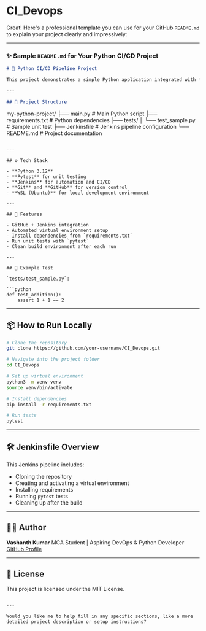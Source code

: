 # CI_Devops

Great! Here's a professional template you can use for your GitHub `README.md` to explain your project clearly and impressively:

---

### ✨ Sample `README.md` for Your Python CI/CD Project

```markdown
# 🐍 Python CI/CD Pipeline Project

This project demonstrates a simple Python application integrated with **Jenkins CI/CD pipeline**. The goal is to automate testing using Jenkins whenever changes are pushed to the repository.

---

## 📁 Project Structure

```

my-python-project/
├── main.py              # Main Python script
├── requirements.txt     # Python dependencies
├── tests/
│   └── test\_sample.py   # Sample unit test
├── Jenkinsfile          # Jenkins pipeline configuration
└── README.md            # Project documentation

````

---

## ⚙️ Tech Stack

- **Python 3.12**
- **Pytest** for unit testing
- **Jenkins** for automation and CI/CD
- **Git** and **GitHub** for version control
- **WSL (Ubuntu)** for local development environment

---

## 🚀 Features

- GitHub + Jenkins integration
- Automated virtual environment setup
- Install dependencies from `requirements.txt`
- Run unit tests with `pytest`
- Clean build environment after each run

---

## 🧪 Example Test

`tests/test_sample.py`:

```python
def test_addition():
    assert 1 + 1 == 2
````

---

## 📦 How to Run Locally

```bash
# Clone the repository
git clone https://github.com/your-username/CI_Devops.git

# Navigate into the project folder
cd CI_Devops

# Set up virtual environment
python3 -m venv venv
source venv/bin/activate

# Install dependencies
pip install -r requirements.txt

# Run tests
pytest
```

---

## 🛠️ Jenkinsfile Overview

This Jenkins pipeline includes:

* Cloning the repository
* Creating and activating a virtual environment
* Installing requirements
* Running `pytest` tests
* Cleaning up after the build

---

## 🙋‍♂️ Author

**Vashanth Kumar**
MCA Student | Aspiring DevOps & Python Developer
[GitHub Profile](https://github.com/vashanth-kumar)

---

## 📌 License

This project is licensed under the MIT License.

```

---

Would you like me to help fill in any specific sections, like a more detailed project description or setup instructions?
```
